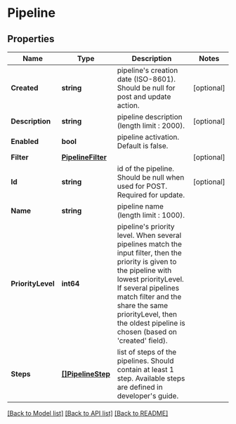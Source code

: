 # Pipeline

## Properties

Name | Type | Description | Notes
------------ | ------------- | ------------- | -------------
**Created** | **string** | pipeline&#39;s creation date (ISO-8601). Should be null for post and update action. | [optional] 
**Description** | **string** | pipeline description (length limit : 2000). | [optional] 
**Enabled** | **bool** | pipeline activation. Default is false. | 
**Filter** | [**PipelineFilter**](PipelineFilter.md) |  | [optional] 
**Id** | **string** | id of the pipeline. Should be null when used for POST. Required for update. | [optional] 
**Name** | **string** | pipeline name (length limit : 1000). | 
**PriorityLevel** | **int64** | pipeline&#39;s priority level. When several pipelines match the input filter, then the priority is given to the pipeline with lowest priorityLevel. If several pipelines match filter and the share the same priorityLevel, then the oldest pipeline is chosen (based on &#39;created&#39; field). | 
**Steps** | [**[]PipelineStep**](PipelineStep.md) | list of steps of the pipelines. Should contain at least 1 step. Available steps are defined in developer&#39;s guide. | 

[[Back to Model list]](../README.md#documentation-for-models) [[Back to API list]](../README.md#documentation-for-api-endpoints) [[Back to README]](../README.md)


